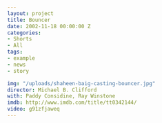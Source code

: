 ```yaml
---
layout: project
title: Bouncer
date: 2002-11-18 00:00:00 Z
categories:
- Shorts
- All
tags:
- example
- news
- story

img: "/uploads/shaheen-baig-casting-bouncer.jpg"
director: Michael B. Clifford
with: Paddy Considine, Ray Winstone
imdb: http://www.imdb.com/title/tt0342144/
video: g91zfjaweq
---
```


